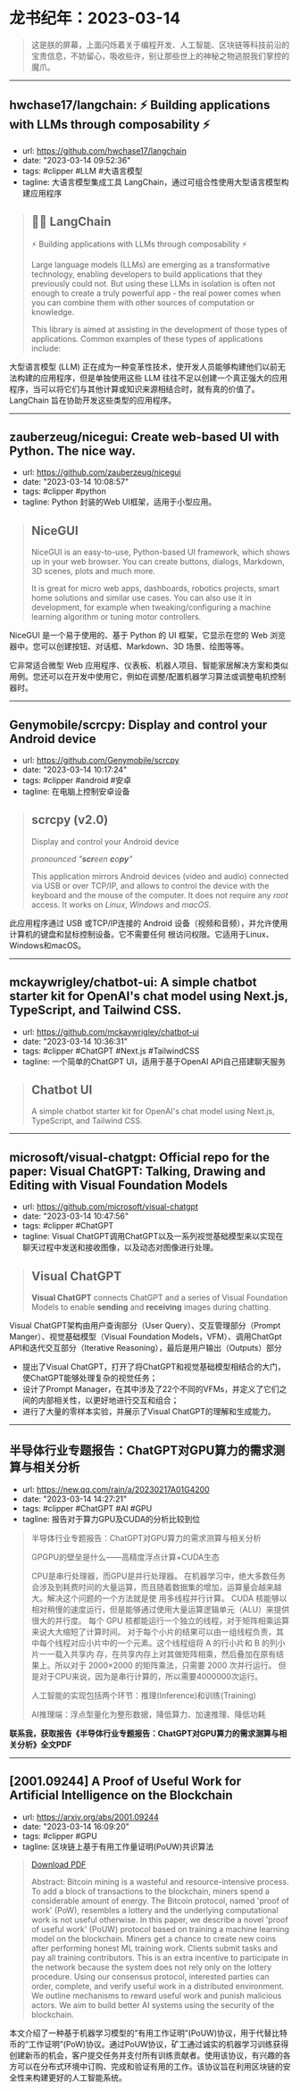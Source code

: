# 龙书纪年：2023-03-14

> 这是朕的屏幕，上面闪烁着关于编程开发、人工智能、区块链等科技前沿的宝贵信息，不妨留心，吸收些许，别让那些世上的神秘之物逃脱我们掌控的魔爪。

---

## hwchase17/langchain: ⚡ Building applications with LLMs through composability ⚡
- url: https://github.com/hwchase17/langchain
- date: "2023-03-14 09:52:36"
- tags: #clipper #LLM #大语言模型
- tagline:  大语言模型集成工具 LangChain，通过可组合性使用大型语言模型构建应用程序

> ## 🦜️🔗 LangChain
> 
> ⚡ Building applications with LLMs through composability ⚡
> 
> Large language models (LLMs) are emerging as a transformative technology, enabling developers to build applications that they previously could not. But using these LLMs in isolation is often not enough to create a truly powerful app - the real power comes when you can combine them with other sources of computation or knowledge.
> 
> This library is aimed at assisting in the development of those types of applications. Common examples of these types of applications include:

大型语言模型 (LLM) 正在成为一种变革性技术，使开发人员能够构建他们以前无法构建的应用程序，但是单独使用这些 LLM 往往不足以创建一个真正强大的应用程序，当可以将它们与其他计算或知识来源相结合时，就有真的价值了。LangChain 旨在协助开发这些类型的应用程序。


---

## zauberzeug/nicegui: Create web-based UI with Python. The nice way.
- url: https://github.com/zauberzeug/nicegui
- date: "2023-03-14 10:08:57"
- tags: #clipper #python
- tagline:  Python 封装的Web UI框架，适用于小型应用。

> ## NiceGUI
> 
> NiceGUI is an easy-to-use, Python-based UI framework, which shows up in your web browser. You can create buttons, dialogs, Markdown, 3D scenes, plots and much more.
> 
> It is great for micro web apps, dashboards, robotics projects, smart home solutions and similar use cases. You can also use it in development, for example when tweaking/configuring a machine learning algorithm or tuning motor controllers.

NiceGUI 是一个易于使用的、基于 Python 的 UI 框架，它显示在您的 Web 浏览器中。您可以创建按钮、对话框、Markdown、3D 场景、绘图等等。

它非常适合微型 Web 应用程序、仪表板、机器人项目、智能家居解决方案和类似用例。您还可以在开发中使用它，例如在调整/配置机器学习算法或调整电机控制器时。


---

## Genymobile/scrcpy: Display and control your Android device
- url: https://github.com/Genymobile/scrcpy
- date: "2023-03-14 10:17:24"
- tags: #clipper #android #安卓
- tagline:  在电脑上控制安卓设备

> ## scrcpy (v2.0)
> 
> Display and control your Android device
> 
> *pronounced "**scr**een **c**o**py**"*
> 
> This application mirrors Android devices (video and audio) connected via USB or over TCP/IP, and allows to control the device with the keyboard and the mouse of the computer. It does not require any *root* access. It works on *Linux*, *Windows* and *macOS*.

此应用程序通过 USB 或TCP/IP连接的 Android 设备（视频和音频），并允许使用计算机的键盘和鼠标控制设备。它不需要任何 根访问权限。它适用于Linux、Windows和macOS。

---

## mckaywrigley/chatbot-ui: A simple chatbot starter kit for OpenAI's chat model using Next.js, TypeScript, and Tailwind CSS.
- url: https://github.com/mckaywrigley/chatbot-ui
- date: "2023-03-14 10:36:31"
- tags: #clipper #ChatGPT #Next.js #TailwindCSS
- tagline:  一个简单的ChatGPT UI，适用于基于OpenAI API自己搭建聊天服务

> ## Chatbot UI
> 
> A simple chatbot starter kit for OpenAI's chat model using Next.js, TypeScript, and Tailwind CSS.

---

## microsoft/visual-chatgpt: Official repo for the paper: Visual ChatGPT: Talking, Drawing and Editing with Visual Foundation Models
- url: https://github.com/microsoft/visual-chatgpt
- date: "2023-03-14 10:47:56"
- tags: #clipper #ChatGPT
- tagline:  Visual ChatGPT调用ChatGPT以及一系列视觉基础模型来以实现在聊天过程中发送和接收图像，以及动态对图像进行处理。

> ## Visual ChatGPT
> 
> **Visual ChatGPT** connects ChatGPT and a series of Visual Foundation Models to enable **sending** and **receiving** images during chatting.

Visual ChatGPT架构由用户查询部分（User Query）、交互管理部分（Prompt Manger）、视觉基础模型（Visual Foundation Models，VFM）、调用ChatGpt API和迭代交互部分（Iterative Reasoning），最后是用户输出（Outputs）部分

- 提出了Visual ChatGPT，打开了将ChatGPT和视觉基础模型相结合的大门，使ChatGPT能够处理复杂的视觉任务；
- 设计了Prompt Manager，在其中涉及了22个不同的VFMs，并定义了它们之间的内部相关性，以更好地进行交互和组合；
- 进行了大量的零样本实验，并展示了Visual ChatGPT的理解和生成能力。


---

## 半导体行业专题报告：ChatGPT对GPU算力的需求测算与相关分析
- url: https://new.qq.com/rain/a/20230217A01G4200
- date: "2023-03-14 14:27:21"
- tags: #clipper #ChatGPT #AI #GPU
- tagline:  报告对于算力GPU及CUDA的分析比较到位

> 半导体行业专题报告：ChatGPT对GPU算力的需求测算与相关分析
> 
> GPGPU的壁垒是什么——高精度浮点计算+CUDA生态
> 
> CPU是串行处理器，而GPU是并行处理器。 在机器学习中，绝大多数任务会涉及到耗费时间的大量运算，而且随着数据集的增加，运算量会越来越大。解决这个问题的一个方法就是使 用多线程并行计算。 CUDA 核能够以相对稍慢的速度运行，但是能够通过使用大量运算逻辑单元（ALU）来提供很大的并行度。 每个 GPU 核都能运行一个独立的线程，对于矩阵相乘运算来说大大缩短了计算时间。 对于每个小片的结果可以由一组线程负责，其中每个线程对应小片中的一个元素。这个线程组将 A 的行小片和 B 的列小片一一载入共享内 存，在共享内存上对其做矩阵相乘，然后叠加在原有结果上。所以对于 2000×2000 的矩阵乘法，只需要 2000 次并行运行。 但是对于CPU来说，因为是串行计算的，所以需要4000000次运行。
> 
> 人工智能的实现包括两个环节：推理(Inference)和训练(Training)
> 
> AI推理端：浮点型量化为整形数据，降低算力、加速推理、降低功耗
> 

**联系我，获取报告《半导体行业专题报告：ChatGPT对GPU算力的需求测算与相关分析》全文PDF**


---

## [2001.09244] A Proof of Useful Work for Artificial Intelligence on the Blockchain
- url: https://arxiv.org/abs/2001.09244
- date: "2023-03-14 16:09:20"
- tags: #clipper #GPU
- tagline:  区块链上基于有用工作量证明(PoUW)共识算法

> [Download PDF](https://arxiv.org/pdf/2001.09244)
> 
> Abstract: Bitcoin mining is a wasteful and resource-intensive process. To add a block of transactions to the blockchain, miners spend a considerable amount of energy. The Bitcoin protocol, named 'proof of work' (PoW), resembles a lottery and the underlying computational work is not useful otherwise. In this paper, we describe a novel 'proof of useful work' (PoUW) protocol based on training a machine learning model on the blockchain. Miners get a chance to create new coins after performing honest ML training work. Clients submit tasks and pay all training contributors. This is an extra incentive to participate in the network because the system does not rely only on the lottery procedure. Using our consensus protocol, interested parties can order, complete, and verify useful work in a distributed environment. We outline mechanisms to reward useful work and punish malicious actors. We aim to build better AI systems using the security of the blockchain.

本文介绍了一种基于机器学习模型的“有用工作证明”(PoUW)协议，用于代替比特币的“工作证明”(PoW)协议。通过PoUW协议，矿工通过诚实的机器学习训练获得创建新币的机会，客户提交任务并支付所有训练贡献者。使用该协议，有兴趣的各方可以在分布式环境中订购、完成和验证有用的工作。该协议旨在利用区块链的安全性来构建更好的人工智能系统。


